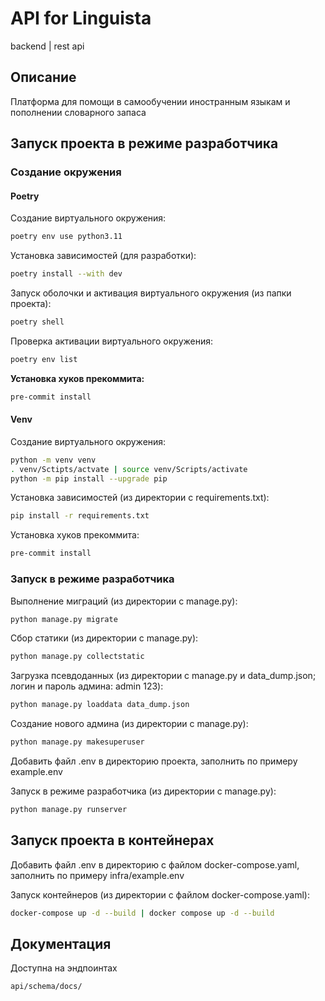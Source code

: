 # API for Linguista
backend | rest api

<!-- [![CI](https://github.com/FSD-For-Self-Dev/LinguistaAPI/actions/workflows/main.yml/badge.svg?branch=main)](https://github.com/FSD-For-Self-Dev/LinguistaAPI/actions/workflows/main.yml) -->

## Описание

Платформа для помощи в самообучении иностранным языкам и пополнении словарного запаса

## Запуск проекта в режиме разработчика

### Создание окружения

#### Poetry

Создание виртуального окружения:
```bash
poetry env use python3.11
```

Установка зависимостей (для разработки):
```bash
poetry install --with dev
```

Запуск оболочки и активация виртуального окружения (из папки проекта):
```bash
poetry shell
```

Проверка активации виртуального окружения:
```bash
poetry env list
```

**Установка хуков прекоммита:**
```bash
pre-commit install
```

#### Venv

Создание виртуального окружения:
```bash
python -m venv venv
. venv/Sctipts/actvate | source venv/Scripts/activate
python -m pip install --upgrade pip
```

Установка зависимостей (из директории с requirements.txt):
```bash
pip install -r requirements.txt
```

Установка хуков прекоммита:
```bash
pre-commit install
```

### Запуск в режиме разработчика

Выполнение миграций (из директории с manage.py):
```bash
python manage.py migrate
```

Сбор статики (из директории с manage.py):
```bash
python manage.py collectstatic
```

Загрузка псевдоданных (из директории с manage.py и data_dump.json; логин и пароль админа: admin 123):
```bash
python manage.py loaddata data_dump.json
```

Создание нового админа (из директории с manage.py):
```bash
python manage.py makesuperuser
```

Добавить файл .env в директорию проекта, заполнить по примеру example.env

Запуск в режиме разработчика (из директории с manage.py):
```bash
python manage.py runserver
```

## Запуск проекта в контейнерах

Добавить файл .env в директорию с файлом docker-compose.yaml, заполнить по примеру infra/example.env

Запуск контейнеров (из директории с файлом docker-compose.yaml):
```bash
docker-compose up -d --build | docker compose up -d --build
```

## Документация

Доступна на эндпоинтах
```
api/schema/docs/
```
